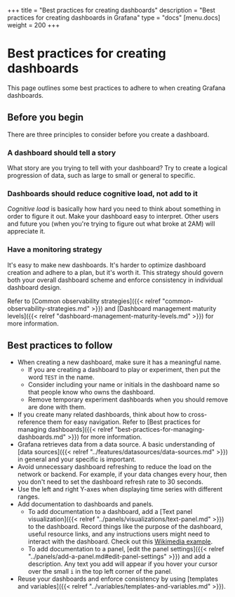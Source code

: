 +++
title = "Best practices for creating dashboards"
description = "Best practices for creating dashboards in Grafana"
type = "docs"
[menu.docs]
weight = 200
+++

# Best practices for creating dashboards

This page outlines some best practices to adhere to when creating Grafana dashboards.

## Before you begin

There are three principles to consider before you create a dashboard.

### A dashboard should tell a story

What story are you trying to tell with your dashboard? Try to create a logical progression of data, such as large to small or general to specific.

### Dashboards should reduce cognitive load, not add to it

_Cognitive load_ is basically how hard you need to think about something in order to figure it out. Make your dashboard easy to interpret. Other users and future you (when you're trying to figure out what broke at 2AM) will appreciate it.

### Have a monitoring strategy

It's easy to make new dashboards. It's harder to optimize dashboard creation and adhere to a plan, but it's worth it. This strategy should govern both your overall dashboard scheme and enforce consistency in individual dashboard design.

Refer to [Common observability strategies]({{< relref "common-observability-strategies.md" >}}) and [Dashboard management maturity levels]({{< relref "dashboard-management-maturity-levels.md" >}}) for more information.

## Best practices to follow

- When creating a new dashboard, make sure it has a meaningful name.
  - If you are creating a dashboard to play or experiment, then put the word `TEST` in the name.
  - Consider including your name or initials in the dashboard name so that people know who owns the dashboard.
  - Remove temporary experiment dashboards when you should remove are done with them.
- If you create many related dashboards, think about how to cross-reference them for easy navigation. Refer to [Best practices for managing dashboards]({{< relref "best-practices-for-managing-dashboards.md" >}}) for more information.
- Grafana retrieves data from a data source. A basic understanding of [data sources]({{< relref "../features/datasources/data-sources.md" >}}) in general and your specific is important.
- Avoid unnecessary dashboard refreshing to reduce the load on the network or backend. For example, if your data changes every hour, then you don't need to set the dashboard refresh rate to 30 seconds.
- Use the left and right Y-axes when displaying time series with different ranges. 
-  Add documentation to dashboards and panels.
   - To add documentation to a dashboard, add a [Text panel visualization]({{< relref "../panels/visualizations/text-panel.md" >}}) to the dashboard. Record things like the purpose of the dashboard, useful resource links, and any instructions users might need to interact with the dashboard. Check out this [Wikimedia example](https://grafana.wikimedia.org/d/000000066/resourceloader?orgId=1).
   - To add documentation to a panel, [edit the panel settings]({{< relref "../panels/add-a-panel.md#edit-panel-settings" >}}) and add a description. Any text you add will appear if you hover your cursor over the small `i` in the top left corner of the panel.
-  Reuse your dashboards and enforce consistency by using [templates and variables]({{< relref "../variables/templates-and-variables.md" >}}).
